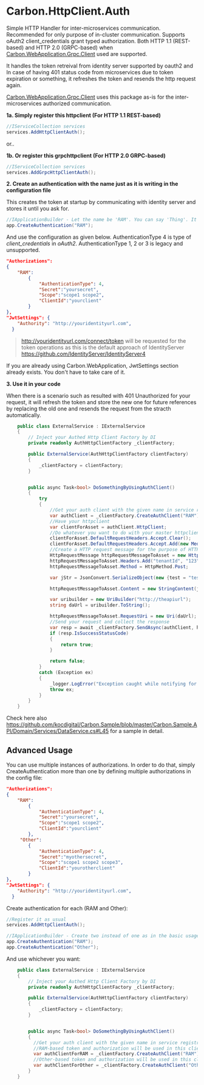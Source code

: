 ﻿# Carbon.HttpClient.Auth

Simple HTTP Handler for inter-microservices communication. Recommended for only purpose of in-cluster communication.
Supports oAuth2 client_credentials grant typed authorization. Both HTTP 1.1 (REST-based) and HTTP 2.0 (GRPC-based)
when [Carbon.WebApplication.Grpc.Client](../Carbon.WebApplication.Grpc.Client/README.Md) used are supported.

It handles the token retreival from identity server supported by oauth2 and 
In case of having 401 status code from microservices due to token expiration or something, it refreshes the token and resends
the http request again.

[Carbon.WebApplication.Grpc.Client](../Carbon.WebApplication.Grpc.Client/README.Md) uses this package as-is for the
inter-microservices authorized communication.

**1a. Simply register this httpclient (For HTTP 1.1 REST-based)**
 ```csharp
//IServiceCollection services
services.AddHttpClientAuth();
```
or..

**1b. Or register this grpchttpclient (For HTTP 2.0 GRPC-based)**
 ```csharp
//IServiceCollection services
services.AddGrpcHttpClientAuth();
```

**2. Create an authentication with the name just as it is writing in the configuration file**

This creates the token at startup by communicating with identity server and stores it until you ask for.
```csharp
//IApplicationBuilder - Let the name be 'RAM'. You can say 'Thing'. It is the identifier.
app.CreateAuthentication("RAM");
```

And use the configuration as given below.
AuthenticationType 4 is type of *client_credentials* in *oAuth2*. AuthenticationType 1, 2 or 3 is legacy and unsupported.

```json
"Authorizations":
{
    "RAM":
        {
            "AuthenticationType": 4,
            "Secret":"yoursecret",
            "Scope":"scope1 scope2",
            "ClientId":"yourclient"
        }
},
"JwtSettings": {
    "Authority": "http://youridentityurl.com",
  }
```

> http://youridentityurl.com/connect/token will be requested for the token operations as this is the default approach of IdentityServer https://github.com/IdentityServer/IdentityServer4

If you are already using Carbon.WebApplication, JwtSettings section already exists. You don't have to take care of it.


**3. Use it in your code**

When there is a scenario such as resulted with 401 Unauthorized for your request, it will refresh the token and store the new one for future references by replacing the old one and resends the
request from the stracth automatically.

```csharp
    public class ExternalService : IExternalService
    {
        // Inject your Authed Http Client Factory by DI
        private readonly AuthHttpClientFactory _clientFactory;

        public ExternalService(AuthHttpClientFactory clientFactory)
        {
            _clientFactory = clientFactory;
        }


        public async Task<bool> DoSomethingByUsingAuthClient()
        {
            try
            {
                //Get your auth client with the given name in service registrations
                var authClient = _clientFactory.CreateAuthClient("RAM");
                //Have your httpclient
                var clientForAsset = authClient.HttpClient;
                //Do whatever you want to do with your master httpclient
                clientForAsset.DefaultRequestHeaders.Accept.Clear();
                clientForAsset.DefaultRequestHeaders.Accept.Add(new MediaTypeWithQualityHeaderValue("application/json"));
                //Create a HTTP request message for the purpose of HTTP payload
                HttpRequestMessage httpRequestMessageToAsset = new HttpRequestMessage();
                httpRequestMessageToAsset.Headers.Add("tenantId", "123");
                httpRequestMessageToAsset.Method = HttpMethod.Post;

                var jStr = JsonConvert.SerializeObject(new {test = "test"});

                httpRequestMessageToAsset.Content = new StringContent(jStr, Encoding.UTF8, "application/json");

                var uribuilder = new UriBuilder("http://theapiurl");
                string daUrl = uribuilder.ToString();

                httpRequestMessageToAsset.RequestUri = new Uri(daUrl);
                //Send your request and collect the response
                var resp = await _clientFactory.SendAsync(authClient, httpRequestMessageToAsset);
                if (resp.IsSuccessStatusCode)
                {
                    return true;
                }

                return false;
            }
            catch (Exception ex)
            {
                _logger.LogError("Exception caught while notifying for subscription: {0} \n Stack trace: {1}", ex.Message, ex.StackTrace);
                throw ex;
            }
        }
    }
```

Check here also https://github.com/kocdigital/Carbon.Sample/blob/master/Carbon.Sample.API/Domain/Services/DataService.cs#L45 for
a sample in detail.

## Advanced Usage
You can use multiple instances of authorizations. In order to do that, simply CreateAuthentication more than one by defining
multiple authorizations in the config file:

```json
"Authorizations":
{
    "RAM":
        {
            "AuthenticationType": 4,
            "Secret":"yoursecret",
            "Scope":"scope1 scope2",
            "ClientId":"yourclient"
        },
     "Other":
        {
            "AuthenticationType": 4,
            "Secret":"myothersecret",
            "Scope":"scope1 scope2 scope3",
            "ClientId":"yourotherclient"
        }
},
"JwtSettings": {
    "Authority": "http://youridentityurl.com",
  }
```

Create authentication for each (RAM and Other):
```csharp
//Register it as usual
services.AddHttpClientAuth();

//IApplicationBuilder - Create two instead of one as in the basic usage
app.CreateAuthentication("RAM");
app.CreateAuthentication("Other");

```
And use whichever you want:

```csharp
    public class ExternalService : IExternalService
    {
        // Inject your Authed Http Client Factory by DI
        private readonly AuthHttpClientFactory _clientFactory;

        public ExternalService(AuthHttpClientFactory clientFactory)
        {
            _clientFactory = clientFactory;
        }


        public async Task<bool> DoSomethingByUsingAuthClient()
        {
          //Get your auth client with the given name in service registrations
          //RAM-based token and authorization will be used in this client
          var authClientForRAM = _clientFactory.CreateAuthClient("RAM");
          //Other-based token and authorization will be used in this client
          var authClientForOther = _clientFactory.CreateAuthClient("Other");            
        }
    }
```